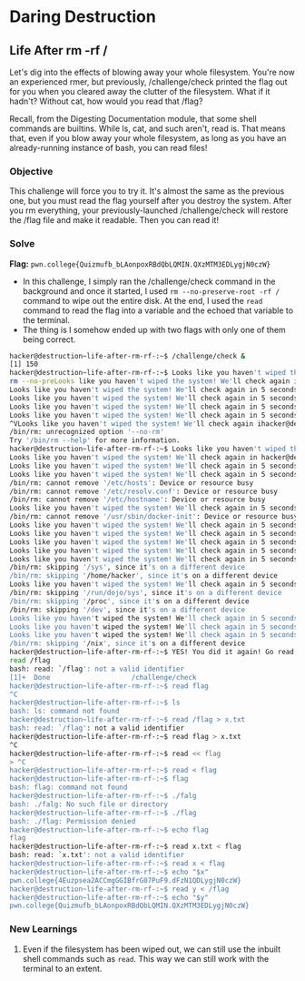 # Daring Destruction

## Life After rm -rf /
Let's dig into the effects of blowing away your whole filesystem. You're now an experienced rmer, but previously, /challenge/check printed the flag out for you when you cleared away the clutter of the filesystem. What if it hadn't? Without cat, how would you read that /flag?

Recall, from the Digesting Documentation module, that some shell commands are builtins. While ls, cat, and such aren't, read is. That means that, even if you blow away your whole filesystem, as long as you have an already-running instance of bash, you can read files!

### Objective
This challenge will force you to try it. It's almost the same as the previous one, but you must read the flag yourself after you destroy the system. After you rm everything, your previously-launched /challenge/check will restore the /flag file and make it readable. Then you can read it!

### Solve
**Flag:** `pwn.college{Quizmufb_bLAonpoxRBdQbLQMIN.QXzMTM3EDLygjN0czW}`

- In this challenge, I simply ran the /challenge/check command in the background and once it started, I used `rm --no-preserve-root -rf /` command to wipe out the entire disk. At the end, I used the `read` command to read the flag into a variable and the echoed that variable to the terminal.
- The thing is I somehow ended up with two flags with only one of them being correct.

```bash
hacker@destruction~life-after-rm-rf-:~$ /challenge/check &
[1] 150
hacker@destruction~life-after-rm-rf-:~$ Looks like you haven't wiped the system! We'll check again in 5 seconds...
rm --no-preLooks like you haven't wiped the system! We'll check again in 5 seconds...
Looks like you haven't wiped the system! We'll check again in 5 seconds...
Looks like you haven't wiped the system! We'll check again in 5 seconds...
Looks like you haven't wiped the system! We'll check again in 5 seconds...
Looks like you haven't wiped the system! We'll check again in 5 seconds...
^VLooks like you haven't wiped the system! We'll check again ihacker@destruction~life-after-rm-rf-:~$           rm --no-preserve-root -rf /e-root -rf /
/bin/rm: unrecognized option '--no-rm'
Try '/bin/rm --help' for more information.
hacker@destruction~life-after-rm-rf-:~$ Looks like you haven't wiped the system! We'll check again in 5 seconds...
Looks like you haven't wiped the system! We'll check again in hacker@destruction~life-after-rm-rf-:~$ rm --no-preserve-root -rf /no-preserve-root -rf /
Looks like you haven't wiped the system! We'll check again in 5 seconds...
Looks like you haven't wiped the system! We'll check again in 5 seconds...
/bin/rm: cannot remove '/etc/hosts': Device or resource busy
/bin/rm: cannot remove '/etc/resolv.conf': Device or resource busy
/bin/rm: cannot remove '/etc/hostname': Device or resource busy
Looks like you haven't wiped the system! We'll check again in 5 seconds...
/bin/rm: cannot remove '/usr/sbin/docker-init': Device or resource busy
Looks like you haven't wiped the system! We'll check again in 5 seconds...
Looks like you haven't wiped the system! We'll check again in 5 seconds...
Looks like you haven't wiped the system! We'll check again in 5 seconds...
Looks like you haven't wiped the system! We'll check again in 5 seconds...
Looks like you haven't wiped the system! We'll check again in 5 seconds...
/bin/rm: skipping '/sys', since it's on a different device
/bin/rm: skipping '/home/hacker', since it's on a different device
Looks like you haven't wiped the system! We'll check again in 5 seconds...
/bin/rm: skipping '/run/dojo/sys', since it's on a different device
/bin/rm: skipping '/proc', since it's on a different device
/bin/rm: skipping '/dev', since it's on a different device
Looks like you haven't wiped the system! We'll check again in 5 seconds...
Looks like you haven't wiped the system! We'll check again in 5 seconds...
Looks like you haven't wiped the system! We'll check again in 5 seconds...
/bin/rm: skipping '/nix', since it's on a different device
hacker@destruction~life-after-rm-rf-:~$ YES! You did it again! Go read the flag!
read /flag
bash: read: `/flag': not a valid identifier
[1]+  Done                    /challenge/check
hacker@destruction~life-after-rm-rf-:~$ read flag
^C
hacker@destruction~life-after-rm-rf-:~$ ls
bash: ls: command not found
hacker@destruction~life-after-rm-rf-:~$ read /flag > x.txt
bash: read: `/flag': not a valid identifier
hacker@destruction~life-after-rm-rf-:~$ read flag > x.txt
^C
hacker@destruction~life-after-rm-rf-:~$ read << flag
> ^C
hacker@destruction~life-after-rm-rf-:~$ read < flag
hacker@destruction~life-after-rm-rf-:~$ flag 
bash: flag: command not found
hacker@destruction~life-after-rm-rf-:~$ ./falg
bash: ./falg: No such file or directory
hacker@destruction~life-after-rm-rf-:~$ ./flag
bash: ./flag: Permission denied
hacker@destruction~life-after-rm-rf-:~$ echo flag
flag
hacker@destruction~life-after-rm-rf-:~$ read x.txt < flag
bash: read: `x.txt': not a valid identifier
hacker@destruction~life-after-rm-rf-:~$ read x < flag
hacker@destruction~life-after-rm-rf-:~$ echo "$x"
pwn.college{4Euzpsea2ACCmgGGIBfrG07PuF9.dFzN1QDLygjN0czW}
hacker@destruction~life-after-rm-rf-:~$ read y < /flag
hacker@destruction~life-after-rm-rf-:~$ echo "$y"
pwn.college{Quizmufb_bLAonpoxRBdQbLQMIN.QXzMTM3EDLygjN0czW}
```

### New Learnings
1. Even if the filesystem has been wiped out, we can still use the inbuilt shell commands such as `read`. This way we can still work with the terminal to an extent.